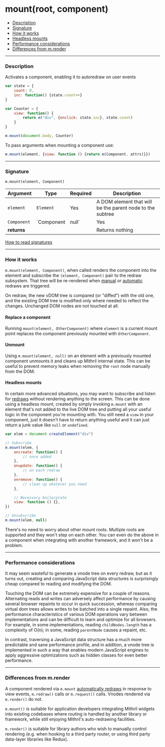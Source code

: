 # mount(root, component)

- [Description](#description)
- [Signature](#signature)
- [How it works](#how-it-works)
- [Headless mounts](#headless-mounts)
- [Performance considerations](#performance-considerations)
- [Differences from m.render](#differences-from-mrender)

---

### Description

Activates a component, enabling it to autoredraw on user events

```javascript
var state = {
	count: 0,
	inc: function() {state.count++}
}

var Counter = {
	view: function() {
		return m("div", {onclick: state.inc}, state.count)
	}
}

m.mount(document.body, Counter)
```

To pass arguments when mounting a component use:
```javascript
m.mount(element, {view: function () {return m(Component, attrs)}})
```
---

### Signature

`m.mount(element, Component)`

Argument    | Type                 | Required | Description
----------- | -------------------- | -------- | ---
`element`   | `Element`            | Yes      | A DOM element that will be the parent node to the subtree
`Component` | `Component|null`     | Yes      | The [component](components.md) to be rendered. `null` unmounts the tree and cleans up internal state.
**returns** |                      |          | Returns nothing

[How to read signatures](signatures.md)

---

### How it works

`m.mount(element, Component)`, when called renders the component into the element and subscribe the `(element, Component)` pair to the redraw subsystem. That tree will be re-rendered when [manual](redraw.md) or [automatic](autoredraw.md) redraws are triggered.

On redraw, the new vDOM tree is compared (or "diffed") with the old one, and the existing DOM tree is modified only where needed to reflect the changes. Unchanged DOM nodes are not touched at all.

#### Replace a component

Running `mount(element, OtherComponent)` where `element` is a current mount point replaces the component previously mounted with `OtherComponent`.

#### Unmount

Using `m.mount(element, null)` on an element with a previously mounted component unmounts it and cleans up Mithril internal state. This can be useful to prevent memory leaks when removing the `root` node manually from the DOM.

#### Headless mounts

In certain more advanced situations, you may want to subscribe and listen for [redraws](autoredraw.md) without rendering anything to the screen. This can be done using a headless mount, created by simply invoking `m.mount` with an element that's not added to the live DOM tree and putting all your useful logic in the component you're mounting with. You still need a `view` in your component, just it doesn't have to return anything useful and it can just return a junk value like `null` or `undefined`.

```javascript
var elem = document.createElement("div")

// Subscribe
m.mount(elem, {
	oncreate: function() {
		// once added
	},
	onupdate: function() {
		// on each redraw
	},
	onremove: function() {
		// clean up whatever you need
	},

	// Necessary boilerplate
	view: function () {},
})

// Unsubscribe
m.mount(elem, null)
```

There's no need to worry about other mount roots. Multiple roots are supported and they won't step on each other. You can even do the above in a component when integrating with another framework, and it won't be a problem.

---

### Performance considerations

It may seem wasteful to generate a vnode tree on every redraw, but as it turns out, creating and comparing JavaScript data structures is surprisingly cheap compared to reading and modifying the DOM.

Touching the DOM can be extremely expensive for a couple of reasons. Alternating reads and writes can adversely affect performance by causing several browser repaints to occur in quick succession, whereas comparing virtual dom trees allows writes to be batched into a single repaint. Also, the performance characteristics of various DOM operations vary between implementations and can be difficult to learn and optimize for all browsers. For example, in some implementations, reading `childNodes.length` has a complexity of O(n); in some, reading `parentNode` causes a repaint, etc.

In contrast, traversing a JavaScript data structure has a much more predictable and sane performance profile, and in addition, a vnode tree is implemented in such a way that enables modern JavaScript engines to apply aggressive optimizations such as hidden classes for even better performance.

---

### Differences from m.render

A component rendered via `m.mount` [automatically redraws](autoredraw.md) in response to view events, `m.redraw()` calls or `m.request()` calls. Vnodes rendered via `m.render()` do not.

`m.mount()` is suitable for application developers integrating Mithril widgets into existing codebases where routing is handled by another library or framework, while still enjoying Mithril's auto-redrawing facilities.

`m.render()` is suitable for library authors who wish to manually control rendering (e.g. when hooking to a third party router, or using third party data-layer libraries like Redux).
